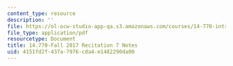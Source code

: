 ```yaml
---
content_type: resource
description: ''
file: https://ol-ocw-studio-app-qa.s3.amazonaws.com/courses/14-770-introduction-to-political-economy-fall-2017/4151fd2f437a7976cda4e1482290da00_MIT14_770F17_rec7.pdf
file_type: application/pdf
resourcetype: Document
title: 14.770-Fall 2017 Recitation 7 Notes
uid: 4151fd2f-437a-7976-cda4-e1482290da00
---
```

